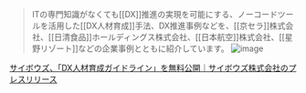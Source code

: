 
> ITの専門知識がなくても[[DX]]推進の実現を可能にする、ノーコードツールを活用した[[DX人材育成]]手法、DX推進事例などを、[[京セラ]]株式会社、[[日清食品]]ホールディングス株式会社、[[日本航空]]株式会社、[[星野リゾート]]などの企業事例とともに紹介しています。
>  ![image](https://gyazo.com/a3601b0db811ced4f07a735af18e18dd/thumb/1000)

[サイボウズ、「DX人材育成ガイドライン」を無料公開｜サイボウズ株式会社のプレスリリース](https://prtimes.jp/main/html/rd/p/000000244.000027677.html)

